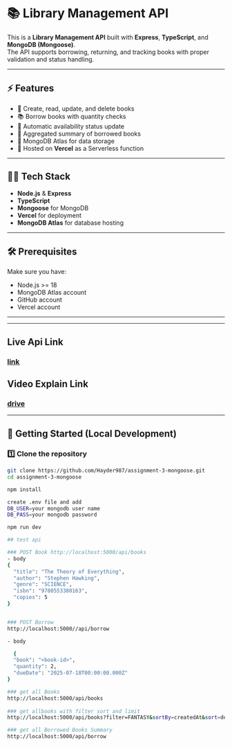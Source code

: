 # 📚 Library Management API

This is a **Library Management API** built with **Express**, **TypeScript**, and **MongoDB (Mongoose)**.  
The API supports borrowing, returning, and tracking books with proper validation and status handling.

---

## ⚡ Features
- 📖 Create, read, update, and delete books
- 📚 Borrow books with quantity checks
- 🔄 Automatic availability status update
- 🧮 Aggregated summary of borrowed books
- 🔐 MongoDB Atlas for data storage
- 🚀 Hosted on **Vercel** as a Serverless function

---

## 🧑‍💻 Tech Stack
- **Node.js** & **Express**
- **TypeScript**
- **Mongoose** for MongoDB
- **Vercel** for deployment
- **MongoDB Atlas** for database hosting

---

## 🛠️ Prerequisites
Make sure you have:
- Node.js >= 18
- MongoDB Atlas account
- GitHub account
- Vercel account

---

---
## Live Api Link
### [link](https://libarary-db.vercel.app)

## Video Explain Link
### [drive](https://drive.google.com/file/d/1kQX3KicmWOAyCD3FSpbvnXHc6vAt2Txv/view)

---

## 🚀 Getting Started (Local Development)

### 1️⃣ Clone the repository
```bash
git clone https://github.com/Hayder987/assignment-3-mongoose.git
cd assignment-3-mongoose

npm install

create .env file and add
DB_USER=your mongodb user name
DB_PASS=your mongodb password

npm run dev

## test api

### POST Book http://localhost:5000/api/books
- body
{
  "title": "The Theory of Everything",
  "author": "Stephen Hawking",
  "genre": "SCIENCE",
  "isbn": "9780553380163",
  "copies": 5
}


### POST Borrow 
http://localhost:5000//api/borrow

- body

  {
  "book": "<book-id>",
  "quantity": 2,
  "dueDate": "2025-07-18T00:00:00.000Z"
}

### get all Books 
http://localhost:5000/api/books
  
### get allbooks with filter sort and limit
http://localhost:5000/api/books?filter=FANTASY&sortBy=createdAt&sort=desc&limit=5

### get all Borrowed Books Summary 
http://localhost:5000/api/borrow




